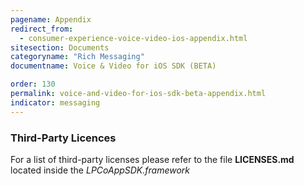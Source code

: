 ```yaml
---
pagename: Appendix
redirect_from:
  - consumer-experience-voice-video-ios-appendix.html
sitesection: Documents
categoryname: "Rich Messaging"
documentname: Voice & Video for iOS SDK (BETA)

order: 130
permalink: voice-and-video-for-ios-sdk-beta-appendix.html
indicator: messaging
---
```


### Third-Party Licences

For a list of third-party licenses please refer to the file **LICENSES.md** located inside the _LPCoAppSDK.framework_
